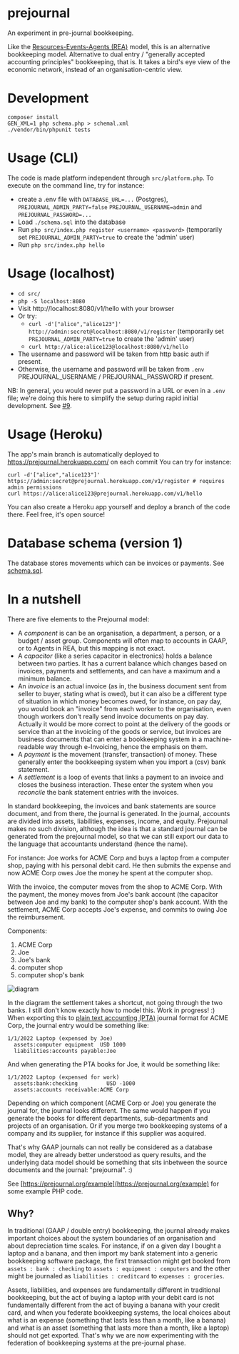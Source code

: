 # prejournal
An experiment in pre-journal bookkeeping.

Like the [Resources-Events-Agents (REA)](http://mikorizal.org/Fromprivateownershipaccountingtocommonsaccoun.html) model, this is an alternative bookkeeping model. Alternative to dual entry / "generally accepted accounting principles" bookkeeping, that is. It takes a bird's eye view of the economic network, instead of an organisation-centric view.

# Development
```
composer install
GEN_XML=1 php schema.php > schemal.xml
./vendor/bin/phpunit tests
```

# Usage (CLI)

The code is made platform independent through `src/platform.php`. To execute on the command line, try for instance:

* create a .env file with `DATABASE_URL=...` (Postgres), `PREJOURNAL_ADMIN_PARTY=false` `PREJOURNAL_USERNAME=admin` and `PREJOURNAL_PASSWORD=...`
* Load `./schema.sql` into the database
* Run `php src/index.php register <username> <password>` (temporarily set `PREJOURNAL_ADMIN_PARTY=true` to create the 'admin' user)
* Run `php src/index.php hello`

# Usage (localhost)

* `cd src/`
* `php -S localhost:8080`
* Visit http://localhost:8080/v1/hello with your browser
* Or try:
  * `curl -d'["alice","alice123"]' http://admin:secret@localhost:8080/v1/register` (temporarily set `PREJOURNAL_ADMIN_PARTY=true` to create the 'admin' user)
  * `curl http://alice:alice123@localhost:8080/v1/hello`
* The username and password will be taken from http basic auth if present.
* Otherwise, the username and password will be taken from `.env` PREJOURNAL_USERNAME / PREJOURNAL_PASSWORD if present.

NB: In general, you would never put a password in a URL or even in a `.env` file;
we're doing this here to simplify the setup during rapid initial development. See [#9](https://github.com/pondersource/prejournal/issues/9).

# Usage (Heroku)
The app's main branch is automatically deployed to https://prejournal.herokuapp.com/ on each commit
You can try for instance:
```
curl -d'["alice","alice123"]' https://admin:secret@prejournal.herokuapp.com/v1/register # requires admin permissions
curl https://alice:alice123@prejournal.herokuapp.com/v1/hello
```
You can also create a Heroku app yourself and deploy a branch of the code there. Feel free, it's open source!

# Database schema (version 1)
The database stores movements which can be invoices or payments. See [schema.sql](./schema.sql).

# In a nutshell

There are five elements to the Prejournal model:
* A _component_ is can be an organisation, a department, a person, or a budget / asset group. Components will often map to accounts in GAAP, or to Agents in REA, but this mapping is not exact.
* A _capacitor_ (like a series capacitor in electronics) holds a balance between two parties. It has a current balance which changes based on invoices, payments and settlements, and can have a maximum and a minimum balance.
* An _invoice_ is an actual invoice (as in, the business document sent from seller to buyer, stating what is owed), but it can also be a different type of situation in which money becomes owed, for instance, on pay day, you would book an "invoice" from each worker to the organisation, even though workers don't really send invoice documents on pay day. Actually it would be more correct to point at the delivery of the goods or service than at the invoicing of the goods or service, but invoices are business documents that can enter a bookkeeping system in a machine-readable way through e-Invoicing, hence the emphasis on them.
* A _payment_ is the movement (transfer, transaction) of money. These generally enter the bookkeeping system when you import a (csv) bank statement.
* A _settlement_ is a loop of events that links a payment to an invoice and closes the business interaction. These enter the system when you _reconcile_ the bank statement entries with the invoices.

In standard bookkeeping, the invoices and bank statements are source document, and from there, the journal is generated. In the journal, accounts are divided into assets, liabilities, expenses, income, and equity. Prejournal makes no such division, although the idea is that a standard journal can be generated from the prejournal model, so that we can still export our data to the language that accountants understand (hence the name).

For instance: Joe works for ACME Corp and buys a laptop from a computer shop, paying with his personal debit card. He then submits the expense and now ACME Corp owes Joe the money he spent at the computer shop.

With the invoice, the computer moves from the shop to ACME Corp.
With the payment, the money moves from Joe's bank account (the capacitor between Joe and my bank) to the computer shop's bank account.
With the settlement, ACME Corp accepts Joe's expense, and commits to owing Joe the reimbursement.

Components:
1. ACME Corp
2. Joe
3. Joe's bank
4. computer shop
5. computer shop's bank

![diagram](https://user-images.githubusercontent.com/408412/154058670-70949077-9365-4047-9abf-4220c7d3c548.jpg)

In the diagram the settlement takes a shortcut, not going through the two banks. I still don't know exactly how to model this. Work in progress! :)
When exporting this to [plain text accounting (PTA)](https://plaintextaccounting.org) journal format for ACME Corp, the journal entry would be something like:
```
1/1/2022 Laptop (expensed by Joe)
  assets:computer equipment  USD 1000
  liabilities:accounts payable:Joe
```

And when generating the PTA books for Joe, it would be something like:
```
1/1/2022 Laptop (expensed for work)
  assets:bank:checking         USD -1000
  assets:accounts receivable:ACME Corp
```

Depending on which component (ACME Corp or Joe) you generate the journal for, the journal looks different. The same would happen if you generate the books for different departments, sub-departments and projects of an organisation. Or if you merge two bookkeeping systems of a company and its supplier, for instance if this supplier was acquired.

That's why GAAP journals can not really be considered as a database model, they are already better understood as query results, and the underlying data model should be something that sits inbetween the source documents and the journal: "prejournal". :)



See [https://prejournal.org/example](https://prejournal.org/example) for some example PHP code.


## Why?

In traditional (GAAP / double entry) bookkeeping, the journal already makes important choices about the system boundaries of an organisation and about depreciation time scales. For instance, if on a given day I bought a laptop and a banana, and then import my bank statement into a generic bookkeeping software package, the first transaction might get booked from `assets : bank : checking` to `assets : equipment : computers` and the other might be journaled as `liabilities : creditcard` to `expenses : groceries`.

Assets, liabilities, and expenses are fundamentally different in traditional bookkeeping, but the act of buying a laptop with your debit card is not fundamentally different from the act of buying a banana with your credit card, and when you federate bookkeeping systems, the local choices about what is an expense (something that lasts less than a month, like a banana) and what is an asset (something that lasts more than a month, like a laptop) should not get exported. That's why we are now experimenting with the federation of bookkeeping systems at the pre-journal phase.
